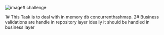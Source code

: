 ![image](https://github.com/user-attachments/assets/582a367d-4203-4fc6-9ac4-f23e3b9bff5f)# challenge

1# This Task is to deal with in memory db concurrenthashmap.
2# Business validations are handle in repository layer ideally it should be handled in business layer
